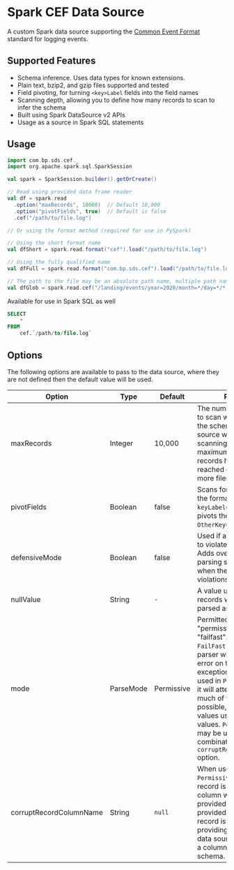 # Spark CEF Data Source

A custom Spark data source supporting the [Common Event Format](https://support.citrix.com/article/CTX136146) standard
for logging events.

## Supported Features

* Schema inference. Uses data types for known extensions.
* Plain text, bzip2, and gzip files supported and tested
* Field pivoting, for turning `<key>Label` fields into the field names
* Scanning depth, allowing you to define how many records to scan to infer the schema
* Built using Spark DataSource v2 APIs
* Usage as a source in Spark SQL statements

## Usage

```scala
import com.bp.sds.cef._
import org.apache.spark.sql.SparkSession

val spark = SparkSession.builder().getOrCreate()

// Read using provided data frame reader
val df = spark.read
  .option("maxRecords", 10000)  // Default 10,000
  .option("pivotFields", true)  // Default is false
  .cef("/path/to/file.log")

// Or using the format method (required for use in PySpark)

// Using the short format name
val dfShort = spark.read.format("cef").load("/path/to/file.log")

// Using the fully qualified name
val dfFull = spark.read.format("com.bp.sds.cef").load("/path/to/file.log")

// The path to the file may be an absolute path name, multiple path names, or a glob pattern.
val dfGlob = spark.read.cef("/landing/events/year=2020/month=*/day=*/*.log.gz")
```

Available for use in Spark SQL as well

```sql
SELECT
    *
FROM
    cef.`/path/to/file.log`
```

## Options

The following options are available to pass to the data source, where they are not defined then the default value
will be used.

Option | Type | Default | Purpose
------ | ---- | ------- | -------
maxRecords | Integer | 10,000 | The number of records to scan when inferring the schema. The data source will keep scanning until either the maximum number of records have been reached or there are no more files to scan.
pivotFields | Boolean | false | Scans for field pairs in the format of `key=value keyLabel=OtherKey` and pivots the data to `OtherKey=value`.
defensiveMode | Boolean | false | Used if a feed is known to violate the CEF spec. Adds overhead to the parsing so only use when there are known violations.
nullValue | String | `-` | A value used in the CEF records which should be parsed as a `null` value.
mode | ParseMode | Permissive | Permitted values are "permissive" and "failfast". When used in `FailFast` mode the parser will throw an error on the first record exception found. When used in `Permissive` mode it will attempt to parse as much of the record as possible, with `null` values used for all other values. `Permissive` mode may be used in combination with the `corruptRecordColumnName` option.
corruptRecordColumnName | String | `null` | When used with `Permissive` mode the full record is stored in a column with the name provided. If null is provided then the full record is discarded. By providing a name the data source will append a column to the infered schema.
